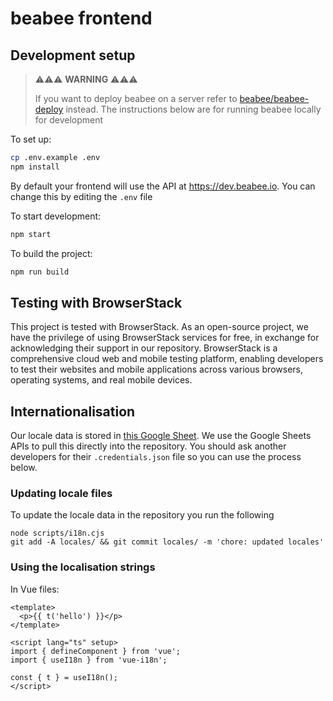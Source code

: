 # beabee frontend

## Development setup

> ⚠️⚠️⚠️ **WARNING** ⚠️⚠️⚠️
>
> If you want to deploy beabee on a server refer to
> [beabee/beabee-deploy](https://github.com/beabee-communityrm/beabee-deploy/)
> instead. The instructions below are for running beabee locally for development

To set up:

```sh
cp .env.example .env
npm install
```

By default your frontend will use the API at https://dev.beabee.io. You can change this by editing the `.env` file

To start development:

```sh
npm start
```

To build the project:

```sh
npm run build
```

## Testing with BrowserStack

This project is tested with BrowserStack. As an open-source project, we have the privilege of using BrowserStack services for free, in exchange for acknowledging their support in our repository. BrowserStack is a comprehensive cloud web and mobile testing platform, enabling developers to test their websites and mobile applications across various browsers, operating systems, and real mobile devices.

## Internationalisation

Our locale data is stored in [this Google Sheet](https://docs.google.com/spreadsheets/d/1l35DW5OMi-xM8HXek5Q1jOxsXScINqqpEvPWDlpBPX8/edit#gid=0.). We use the Google Sheets APIs to pull this directly into the repository. You should ask another developers for their `.credentials.json` file so you can use the process below.

### Updating locale files

To update the locale data in the repository you run the following

```
node scripts/i18n.cjs
git add -A locales/ && git commit locales/ -m 'chore: updated locales'
```

### Using the localisation strings

In Vue files:

```vue
<template>
  <p>{{ t('hello') }}</p>
</template>

<script lang="ts" setup>
import { defineComponent } from 'vue';
import { useI18n } from 'vue-i18n';

const { t } = useI18n();
</script>
```
